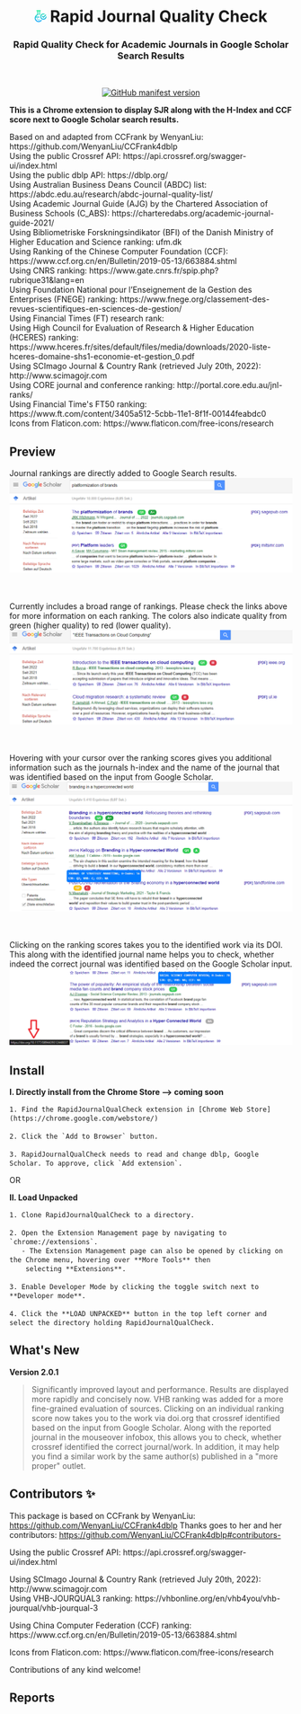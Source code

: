 <h1 align="center"><img src="./icon/32x32.png" height="21px" alt=""> Rapid Journal Quality Check </h1> 
<h3 align="center"> Rapid Quality Check for Academic Journals in Google Scholar Search Results </h3>
</br>
<p align="center">
    <a href="https://github.com/JuRaKlWi/RapidJournalQualCheck">
        <img alt="GitHub manifest version" src="https://img.shields.io/github/manifest-json/v/JuRaKlWi/RapidJournalQualCheck?color=%23EA4AAA&label=Github&logo=github&logoColor=%23EA4AAA">
    </a>
</p>

<b> This is a Chrome extension to display SJR along with the H-Index and CCF score next to Google Scholar search results. </b>

</p> Based on and adapted from CCFrank by WenyanLiu: https://github.com/WenyanLiu/CCFrank4dblp
</br> Using the public Crossref API: https://api.crossref.org/swagger-ui/index.html
</br> Using the public dblp API: https://dblp.org/
</br> Using Australian Business Deans Council (ABDC) list: https://abdc.edu.au/research/abdc-journal-quality-list/
</br> Using Academic Journal Guide (AJG) by the Chartered Association of Business Schools (C_ABS): https://charteredabs.org/academic-journal-guide-2021/
</br> Using Bibliometriske Forskningsindikator (BFI) of the Danish Ministry of Higher Education and Science ranking: ufm.dk
</br> Using Ranking of the Chinese Computer Foundation (CCF): https://www.ccf.org.cn/en/Bulletin/2019-05-13/663884.shtml
</br> Using CNRS ranking: https://www.gate.cnrs.fr/spip.php?rubrique31&lang=en
</br> Using Foundation National pour l’Enseignement de la Gestion des Enterprises (FNEGE) ranking: https://www.fnege.org/classement-des-revues-scientifiques-en-sciences-de-gestion/
</br> Using Financial Times (FT) research rank:
</br> Using High Council for Evaluation of Research & Higher Education (HCERES) ranking: https://www.hceres.fr/sites/default/files/media/downloads/2020-liste-hceres-domaine-shs1-economie-et-gestion_0.pdf
</br> Using SCImago Journal & Country Rank (retrieved July 20th, 2022): http://www.scimagojr.com
</br> Using CORE journal and conference ranking: http://portal.core.edu.au/jnl-ranks/
</br> Using Financial Time's FT50 ranking: https://www.ft.com/content/3405a512-5cbb-11e1-8f1f-00144feabdc0
</br> Icons from Flaticon.com: https://www.flaticon.com/free-icons/research

## Preview

Journal rankings are directly added to Google Search results.
<br />![SJR and VHB Scores](./img/SJR_VHB.PNG)

<br /><br />Currently includes a broad range of rankings. Please check the links above for more information on each ranking. The colors also indicate quality from green (higher quality) to red (lower quality).
![SJR and CCF Scores](./img/SJR_and_CCF.PNG)

<br /><br />Hovering with your cursor over the ranking scores gives you additional information such as the journals h-index and the name of the journal that was identified based on the input from Google Scholar.
![SJR and VHB Scores with mouseover info](./img/SJR_VHB_with%20mouseover.PNG)

<br /><br />Clicking on the ranking scores takes you to the identified work via its DOI. This along with the identified journal name helps you to check, whether indeed the correct journal was identified based on the Google Scholar input.
![Link to DOI](./img/doi_link.PNG)


## Install

<b>I. Directly install from the Chrome Store --> coming soon </b>

	1. Find the RapidJournalQualCheck extension in [Chrome Web Store](https://chrome.google.com/webstore/)

	2. Click the `Add to Browser` button.

	3. RapidJournalQualCheck needs to read and change dblp, Google Scholar. To approve, click `Add extension`.

OR

<b>II. Load Unpacked</b>

	1. Clone RapidJournalQualCheck to a directory.

	2. Open the Extension Management page by navigating to `chrome://extensions`.
 	   - The Extension Management page can also be opened by clicking on the Chrome menu, hovering over **More Tools** then
  	    selecting **Extensions**.

	3. Enable Developer Mode by clicking the toggle switch next to **Developer mode**.

	4. Click the **LOAD UNPACKED** button in the top left corner and select the directory holding RapidJournalQualCheck.

## What's New

**Version 2.0.1**

> Significantly improved layout and performance. Results are displayed more rapidly and concisely now. 
> VHB ranking was added for a more fine-grained evaluation of sources. 
> Clicking on an individual ranking score now takes you to the work via doi.org that crossref identified based on the input from Google Scholar. Along with the reported journal in the mouseover infobox, this allows you to check, whether crossref identified the correct journal/work. In addition, it may help you find a similar work by the same author(s) published in a "more proper" outlet. 


## Contributors ✨

This package is based on CCFrank by WenyanLiu: https://github.com/WenyanLiu/CCFrank4dblp
Thanks goes to her and her contributors: https://github.com/WenyanLiu/CCFrank4dblp#contributors-

</p> Using the public Crossref API: https://api.crossref.org/swagger-ui/index.html
</p> Using SCImago Journal & Country Rank (retrieved July 20th, 2022): http://www.scimagojr.com
</br> Using VHB-JOURQUAL3 ranking: https://vhbonline.org/en/vhb4you/vhb-jourqual/vhb-jourqual-3
</p> Using China Computer Federation (CCF) ranking: https://www.ccf.org.cn/en/Bulletin/2019-05-13/663884.shtml
</p> Icons from Flaticon.com: https://www.flaticon.com/free-icons/research

Contributions of any kind welcome!

## Reports
